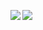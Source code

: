 <!-- ### Hi there 👋 -->

<img align="left" src="https://github-readme-stats.vercel.app/api?username=frxstrem&count_private=true&show_icons=true&theme=dark" /><img align="left" src="https://github-readme-stats.vercel.app/api/top-langs/?username=frxstrem&layout=compact&theme=dark" />

<!--
**frxstrem/frxstrem** is a ✨ _special_ ✨ repository because its `README.md` (this file) appears on your GitHub profile.

Here are some ideas to get you started:

- 🔭 I’m currently working on ...
- 🌱 I’m currently learning ...
- 👯 I’m looking to collaborate on ...
- 🤔 I’m looking for help with ...
- 💬 Ask me about ...
- 📫 How to reach me: ...
- 😄 Pronouns: ...
- ⚡ Fun fact: ...
-->
